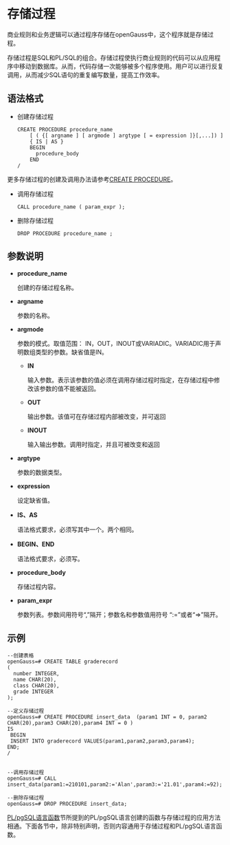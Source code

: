 # 存储过程

商业规则和业务逻辑可以通过程序存储在openGauss中，这个程序就是存储过程。

存储过程是SQL和PL/SQL的组合。存储过程使执行商业规则的代码可以从应用程序中移动到数据库。从而，代码存储一次能够被多个程序使用。用户可以进行反复调用，从而减少SQL语句的重复编写数量，提高工作效率。

## 语法格式<a name="zh-cn_topic_0283136646_zh-cn_topic_0237122110_zh-cn_topic_0059778640_sbee45c05d759429e9b8cb27ddd67bd30"></a>

- 创建存储过程

  ```
  CREATE PROCEDURE procedure_name
      [ ( {[ argname ] [ argmode ] argtype [ = expression ]}[,...]) ]
      { IS | AS } 
      BEGIN
        procedure_body
      END
  /
  ```

更多存储过程的创建及调用办法请参考[CREATE PROCEDURE](CREATE-PROCEDURE.md)。


- 调用存储过程

  ```
  CALL procedure_name ( param_expr );
  ```


- 删除存储过程

  ```
  DROP PROCEDURE procedure_name ;
  ```


## 参数说明<a name="zh-cn_topic_0283136646_zh-cn_topic_0237122110_zh-cn_topic_0059778640_scd93d84d9e624b5e831d78d47a830ca4"></a>

- **procedure\_name**

  创建的存储过程名称。

- **argname**

  参数的名称。

- **argmode**

  参数的模式。取值范围： IN，OUT，INOUT或VARIADIC。VARIADIC用于声明数组类型的参数。缺省值是IN。

  - **IN**

    输入参数。表示该参数的值必须在调用存储过程时指定，在存储过程中修改该参数的值不能被返回。

  - **OUT**

    输出参数。该值可在存储过程内部被改变，并可返回

  - **INOUT**

    输入输出参数。调用时指定，并且可被改变和返回


- **argtype**

  参数的数据类型。

- **expression**

  设定缺省值。

- **IS、AS**

  语法格式要求，必须写其中一个。两个相同。

- **BEGIN、END**

  语法格式要求，必须写。

- **procedure\_body**

  存储过程内容。

- **param\_expr**

  参数列表。参数间用符号“,”隔开；参数名和参数值用符号 “:=”或者“=\>”隔开。


## 示例<a name="zh-cn_topic_0283136560_zh-cn_topic_0237122104_zh-cn_topic_0059778837_scc61c5d3cc3e48c1a1ef323652dda821"></a>

```
--创建表格
openGauss=# CREATE TABLE graderecord  
(  
  number INTEGER,  
  name CHAR(20),  
  class CHAR(20),  
  grade INTEGER
);

--定义存储过程
openGauss=# CREATE PROCEDURE insert_data  (param1 INT = 0, param2 CHAR(20),param3 CHAR(20),param4 INT = 0 ) 
IS
 BEGIN 
 INSERT INTO graderecord VALUES(param1,param2,param3,param4);  
END;
/


--调用存储过程
openGauss=# CALL  insert_data(param1:=210101,param2:='Alan',param3:='21.01',param4:=92);

--删除存储过程
openGauss=# DROP PROCEDURE insert_data;
```

[PL/pgSQL语言函数](PL-pgSQL语言函数.md)节所提到的PL/pgSQL语言创建的函数与存储过程的应用方法相通。下面各节中，除非特别声明，否则内容通用于存储过程和PL/pgSQL语言函数。

